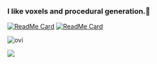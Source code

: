 ### I like voxels and procedural generation.🙂
[![ReadMe Card](https://github-readme-stats.vercel.app/api/pin/?username=dotsially&repo=odin_voxel_project&theme=transparent)](https://github.com/Dotsially/odin_voxel_project)
[![ReadMe Card](https://github-readme-stats.vercel.app/api/pin/?username=dotsially&repo=idle_botanist&theme=transparent)](https://github.com/Dotsially/idle_botanist)

<img src="https://github-readme-stats.vercel.app/api/top-langs?username=dotsially&show_icons=true&locale=en&layout=compact&theme=transparent" alt="ovi" />

![](https://komarev.com/ghpvc/?username=dotsially&color=grey&style=flat-square)

<!--
**Dotsially/Dotsially** is a ✨ _special_ ✨ repository because its `README.md` (this file) appears on your GitHub profile.

Here are some ideas to get you started:

- 🔭 I’m currently working on ...
- 🌱 I’m currently learning ...
- 👯 I’m looking to collaborate on ...
- 🤔 I’m looking for help with ...
- 💬 Ask me about ...
- 📫 How to reach me: ...
- 😄 Pronouns: ...
- ⚡ Fun fact: ...
-->
